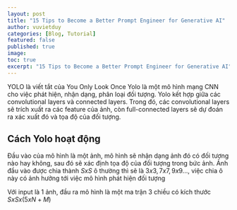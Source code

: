 ```yaml
---
layout: post
title: "15 Tips to Become a Better Prompt Engineer for Generative AI"
author: vuvietduy
categories: [Blog, Tutorial]
featured: false
published: true
image:
toc: true
excerpt: "15 Tips to Become a Better Prompt Engineer for Generative AI"
---
```


YOLO là viết tắt của You Only Look Once
Yolo là một mô hình mạng CNN cho việc phát hiện, nhận dạng, phân loại đối tượng. Yolo kết hợp giữa các convolutional layers và connected layers. Trong đó, các convolutional layers sẽ trích xuất ra các feature của ảnh, còn full-connected layers sẽ dự đoán ra xác xuất đó và tọa độ của đối tượng.

## Cách Yolo hoạt động

Đầu vào của mô hình là một ảnh, mô hình sẽ nhận dạng ảnh đó có đối tượng nào hay không, sau đó sẽ xác định tọa độ của đối tượng trong bức ảnh. Ảnh đầu vào được chia thành $S x S$ ô thường thì sẽ là $3 x 3, 7 x 7, 9 x 9...$, việc chia ô này có ảnh hưởng tới việc mô hình phát hiện đối tượng

Với input là 1 ảnh, đầu ra mô hình là một ma trận 3 chiều có kích thước $S x S x (5 x N + M)$
